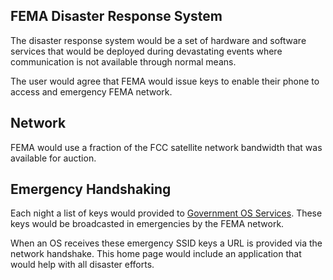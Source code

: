 ## FEMA Disaster Response System

The disaster response system would be a set of hardware and software services that would be deployed during devastating events where communication is not available through normal means.

The user would agree that FEMA would issue keys to enable their phone to access and emergency FEMA network.

## Network

FEMA would use a fraction of the FCC satellite network bandwidth that was available for auction.

## Emergency Handshaking

Each night a list of keys would provided to [Government OS Services](/government-os-services/). These keys would be broadcasted in emergencies by the FEMA network.

When an OS receives these emergency SSID keys a URL is provided via the network handshake. This home page would include an application that would help with all disaster efforts.
